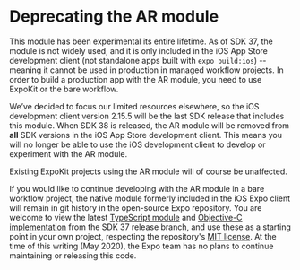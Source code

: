 # Deprecating the AR module

This module has been experimental its entire lifetime. As of SDK 37, the module is not widely used, and it is only included in the iOS App Store development client (not standalone apps built with `expo build:ios`) -- meaning it cannot be used in production in managed workflow projects. In order to build a production app with the AR module, you need to use ExpoKit or the bare workflow.

We’ve decided to focus our limited resources elsewhere, so the iOS development client version 2.15.5 will be the last SDK release that includes this module. When SDK 38 is released, the AR module will be removed from **all** SDK versions in the iOS App Store development client. This means you will no longer be able to use the iOS development client to develop or experiment with the AR module.

Existing ExpoKit projects using the AR module will of course be unaffected.

If you would like to continue developing with the AR module in a bare workflow project, the native module formerly included in the iOS Expo client will remain in git history in the open-source Expo repository. You are welcome to view the latest [TypeScript module](https://github.com/expo/expo/blob/sdk-37/packages/expo/src/AR.ts) and [Objective-C implementation](https://github.com/expo/expo/tree/sdk-37/ios/Exponent/Versioned/Optional/ARKit) from the SDK 37 release branch, and use these as a starting point in your own project, respecting the repository's [MIT license](https://github.com/expo/expo/blob/master/LICENSE). At the time of this writing (May 2020), the Expo team has no plans to continue maintaining or releasing this code.
